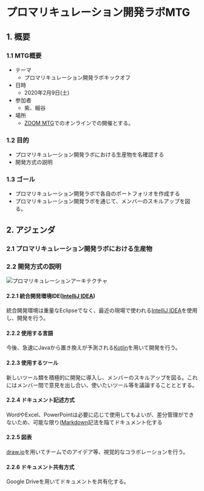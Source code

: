 # プロマリキュレーション開発ラボMTG

## 1. 概要
### 1.1 MTG概要
- テーマ
  - プロマリキュレーション開発ラボキックオフ
- 日時
  - 2020年2月9日(土)
- 参加者
  - 紫、細谷
- 場所
  - [ZOOM MTG](https://zoom.us/jp-jp/meetings.html)でのオンラインでの開催とする。

### 1.2 目的
- プロマリキュレーション開発ラボにおける生産物を名確認する
- 開発方式の説明

### 1.3 ゴール
- プロマリキュレーション開発ラボで各自のポートフォリオを作成する
- プロマリキュレーション開発ラボを通じて、メンバーのスキルアップを図る。

## 2. アジェンダ
### 2.1 プロマリキュレーション開発ラボにおける生産物

### 2.2 開発方式の説明
![プロマリキュレーションアーキテクチャ](https://github.com/tamito0201/promari-curation/blob/develop/doc/meeting/20200209%20-%20MTG/img/2020208_Promari_Curation_Architecture_Rough_Sketch.jpg)

#### 2.2.1 統合開発環境IDE([IntelliJ IDEA](https://ja.wikipedia.org/wiki/IntelliJ_IDEA))
統合開発環境は重量なEclipseでなく、最近の現場で使われる[IntelliJ IDEA](https://ja.wikipedia.org/wiki/IntelliJ_IDEA)を使用し、開発を行う。
#### 2.2.2 使用する言語
今後、急速にJavaから置き換えが予測される[Kotlin](https://ja.wikipedia.org/wiki/Kotlin)を用いて開発を行う。
#### 2.2.3 使用するツール
新しいツール類を積極的に開発に導入し、メンバーのスキルアップを図る。これにはメンバー間で意見を出し合い、使いたいツール等を議論することととする。
#### 2.2.4 ドキュメント記述方式
WordやExcel、PowerPointは必要に応じて使用してもよいが、差分管理ができないため、可能な限り([Markdown](https://ja.wikipedia.org/wiki/Markdown)記法を陥てドキュメント化する
#### 2.2.5 図表
[draw.io](https://www.draw.io/)を用いてチームでのアイデア等、視覚的なコラボレーションを行う。
#### 2.2.6 ドキュメント共有方式
Google Driveを用いてドキュメントを共有化する。

